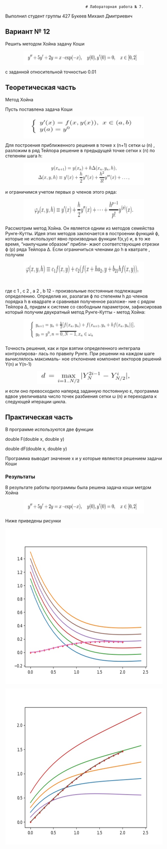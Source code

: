                                         # Лабораторная работа № 7.

Выполнил студент группы 427
Букеев Михаил Дмитриевич

## Вариант № 12
Решить методом Хойна задачу Коши

<p align="center"><img src="/readd/1.png?invert_in_darkmode&sanitize=true" align=middle width=386.2915617pt height=44.90601885pt/></p>

с заданной относительной точностью 0.01

## Теоретическая часть

Метод Хойна

Пусть поставлена задача Коши

<p align="center"><img src="/readd/2.png?invert_in_darkmode&sanitize=true" align=middle width=386.2915617pt height=70.90601885pt/></p>

Для построения приближенного решения в точке x (n+1) сетки ω (n) , разложим в ряд
Тейлора решение в предыдущей точке сетки x (n) по степеням шага h:

<p align="center"><img src="/readd/3.png?invert_in_darkmode&sanitize=true" align=middle width=386.2915617pt height=70.90601885pt/></p>

и ограничимся учетом первых p членов этого ряда:

<p align="center"><img src="/readd/4.png?invert_in_darkmode&sanitize=true" align=middle width=386.2915617pt height=70.90601885pt/></p>

Рассмотрим метод Хойна. Он является одним из методов семейства Рунге-Кутты.
Идея этих методов заключается в построении функций ϕ, которые не используют
явно производных функции f(x,y) и, в то же время, “наилучшим образом” прибли-
жают соответствующие отрезки ϕ (p) ряда Тейлора Δ. Если ограничиться членами до
h в кватрате , получим

<p align="center"><img src="/readd/5.png?invert_in_darkmode&sanitize=true" align=middle width=386.2915617pt height=70.90601885pt/></p>

где c 1 , c 2 , a 2 , b 12 - произвольные постоянные подлежащие определению. Определив
их, разлагая ϕ по степеням h до членов порядка h в квадрате и сравнивая полученное разложе-
ние с рядом Тейлора Δ, придем к системе со свободным параметром, зафиксировав
который получим двукратный метод Рунге-Кутты - метод Хойна:

<p align="center"><img src="/readd/6.png?invert_in_darkmode&sanitize=true" align=middle width=386.2915617pt height=70.90601885pt/></p>

Точность решения, как и при взятии определенного интеграла контролирова-
лась по правилу Рунге. При решении на каждом шаге вычислялось максималь-
ное отклонение компонент векторов решений Y(n) и Y(n-1)
<p align="center"><img src="/readd/8.png?invert_in_darkmode&sanitize=true" align=middle width=300.2915617pt height=40.90601885pt/></p>
и если оно превосходило наперед заданную постоянную ε, программа вдвое увеличивала число точек разбиения сетки ω (n) и переходила к
следующей итерации цикла.


## Практическая часть
В программе используются две функции

double F(double x, double y)

double dF(double x, double y)

Программа выводит значение x и y которые являются решением задачи Коши

### Результаты
В результате работы программы была решена задача коши метдом Хойна <p align="center"><img src="/readd/1.png?invert_in_darkmode&sanitize=true" align=middle width=386.2915617pt height=44.90601885pt/></p>

Ниже приведены рисунки

<p align="center"><img src="/readd/gr2.jpg?invert_in_darkmode&sanitize=true" align=middle width=886.2915617pt height=500.90601885pt/></p>

<p align="center"><img src="/readd/gr3.jpg?invert_in_darkmode&sanitize=true" align=middle width=886.2915617pt height=500.90601885pt/></p>

